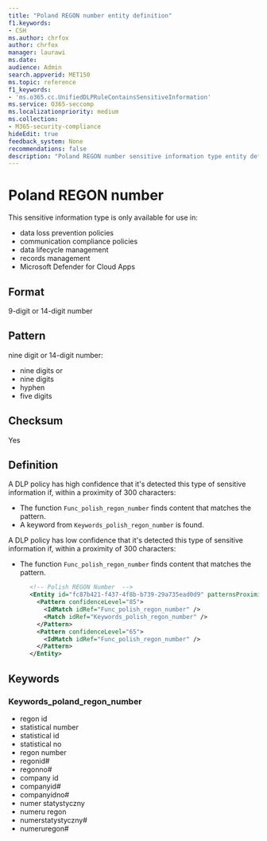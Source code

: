 ```yaml
---
title: "Poland REGON number entity definition"
f1.keywords:
- CSH
ms.author: chrfox
author: chrfox
manager: laurawi
ms.date:
audience: Admin
search.appverid: MET150
ms.topic: reference
f1_keywords:
- 'ms.o365.cc.UnifiedDLPRuleContainsSensitiveInformation'
ms.service: O365-seccomp
ms.localizationpriority: medium
ms.collection:
- M365-security-compliance
hideEdit: true
feedback_system: None
recommendations: false
description: "Poland REGON number sensitive information type entity definition."
---
```


# Poland REGON number

This sensitive information type is only available for use in:

- data loss prevention policies
- communication compliance policies
- data lifecycle management
- records management
- Microsoft Defender for Cloud Apps

## Format

9-digit or 14-digit number

## Pattern

nine digit or 14-digit number:

- nine digits
or
- nine digits
- hyphen
- five digits

## Checksum

Yes

## Definition

A DLP policy has high confidence that it's detected this type of sensitive information if, within a proximity of 300 characters:

- The function `Func_polish_regon_number` finds content that matches the pattern.
- A keyword from `Keywords_polish_regon_number` is found.

A DLP policy has low confidence that it's detected this type of sensitive information if, within a proximity of 300 characters:

- The function `Func_polish_regon_number` finds content that matches the pattern.

```xml
      <!-- Polish REGON Number  -->
      <Entity id="fc87b421-f437-4f8b-b739-29a735ead0d9" patternsProximity="300" recommendedConfidence="85">
        <Pattern confidenceLevel="85">
          <IdMatch idRef="Func_polish_regon_number" />
          <Match idRef="Keywords_polish_regon_number" />
        </Pattern>
        <Pattern confidenceLevel="65">
          <IdMatch idRef="Func_polish_regon_number" />
        </Pattern>
      </Entity>
```

## Keywords

### Keywords_poland_regon_number

- regon id
- statistical number
- statistical id
- statistical no
- regon number
- regonid#
- regonno#
- company id
- companyid#
- companyidno#
- numer statystyczny
- numeru regon
- numerstatystyczny#
- numeruregon#